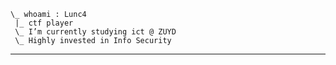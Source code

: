 	\_ whoami : Lunc4
 	 |_ ctf player
 	 \_ I’m currently studying ict @ ZUYD      
 	 \_ Highly invested in Info Security


____________________________________________________________________

